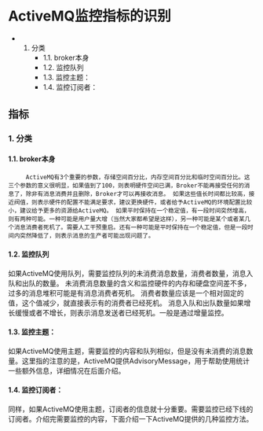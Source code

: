 # ActiveMQ监控指标的识别



* 1. 分类
     * 1.1. broker本身
     * 1.2. 监控队列
     * 1.3. 监控主题：
     * 1.4. 监控订阅者：

## 指标

### 1. 分类

#### 1.1. broker本身

         ActiveMQ有3个重要的参数，存储空间百分比，内存空间百分比和临时空间百分比。这三个参数的意义很明显，如果值到了100，则表明硬件空间已满，Broker不能再接受任何的消息了，除非有消息消费并且删除，Broker才可以再接收消息。 如果这些值长时间都比较高，接近阀值，则表示硬件的配置不能满足要求，建议更换硬件，或者给予ActiveMQ的环境配置比较小，建议给予更多的资源给ActiveMQ。 如果平时保持在一个稳定值，有一段时间突然增高，则有两种可能。一种可能是用户量大增（当然大家都希望是这样），另一种可能是某个或者某几个消息消费者死机了。需要人工干预重启。还有一种可能是平时保持在一个稳定值，但是一段时间内突然降低了，则表示消息的生产者可能出现问题了。

#### 1.2. 监控队列

如果ActiveMQ使用队列，需要监控队列的未消费消息数量，消费者数量，消息入队和出队的数量。 未消费消息数量的含义和监控硬件的内存和硬盘空间差不多，过多的消息堆积可能是有消息消费者死机。 消费者数量应该是一个相对固定的值，这个值减少，就直接表示有的消费者已经死机。 消息入队和出队数量如果增长缓慢或者不增长，则表示消息发送者已经死机。一般是通过增量监控。

#### 1.3. 监控主题：

如果ActiveMQ使用主题，需要监控的内容和队列相似，但是没有未消费的消息数量。这里指的注意的是，ActiveMQ提供AdvisoryMessage，用于帮助使用统计一些额外信息，详细情况在后面介绍。

#### 1.4. 监控订阅者：

同样，如果ActiveMQ使用主题，订阅者的信息就十分重要。需要监控已经下线的订阅者。介绍完需要监控的内容，下面介绍一下ActiveMQ提供的几种监控方法。

